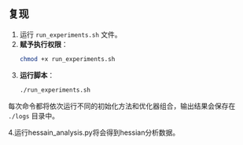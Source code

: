 ## 复现
1. 运行 `run_experiments.sh` 文件。
2. **赋予执行权限**：
   ```bash
   chmod +x run_experiments.sh
   ```
3. **运行脚本**：
   ```bash
   ./run_experiments.sh
   ```

每次命令都将依次运行不同的初始化方法和优化器组合，输出结果会保存在 `./logs` 目录中。

4.运行hessain_analysis.py将会得到hessian分析数据。

